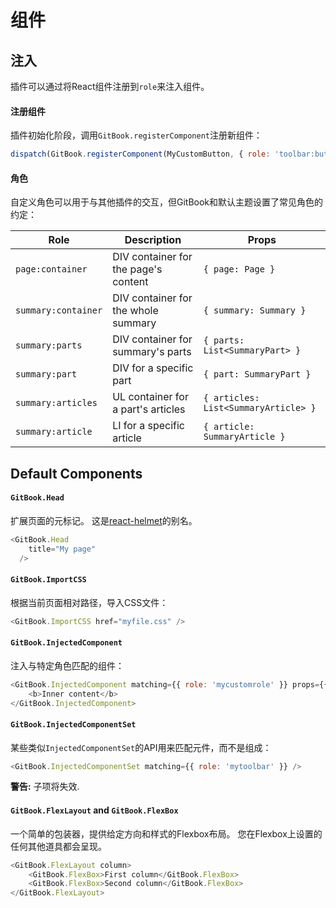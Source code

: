 # 组件


## 注入

插件可以通过将React组件注册到`role`来注入组件。

#### 注册组件

插件初始化阶段，调用`GitBook.registerComponent`注册新组件：

```js
dispatch(GitBook.registerComponent(MyCustomButton, { role: 'toolbar:buttons:left' }));
```



#### 角色
自定义角色可以用于与其他插件的交互，但GitBook和默认主题设置了常见角色的约定：

| Role | Description | Props |
| ---- | ----------- | ----- |
| `page:container` | DIV container for the page's content | `{ page: Page }` |
| `summary:container` | DIV container for the whole summary | `{ summary: Summary }` |
| `summary:parts` | DIV container for summary's parts | `{ parts: List<SummaryPart> }` |
| `summary:part` | DIV for a specific part | `{ part: SummaryPart }` |
| `summary:articles` | UL container for a part's articles | `{ articles: List<SummaryArticle> }` |
| `summary:article` | LI for a specific article | `{ article: SummaryArticle }` |

## Default Components

#### `GitBook.Head`

扩展页面的元标记。 这是[react-helmet](https://github.com/nfl/react-helmet)的别名。

```js
<GitBook.Head
    title="My page"
  />
```

#### `GitBook.ImportCSS`

根据当前页面相对路径，导入CSS文件：

```js
<GitBook.ImportCSS href="myfile.css" />
```

#### `GitBook.InjectedComponent`

注入与特定角色匹配的组件：

```js
<GitBook.InjectedComponent matching={{ role: 'mycustomrole' }} props={{ someProp: 1 }}>
    <b>Inner content</b>
</GitBook.InjectedComponent>
```

#### `GitBook.InjectedComponentSet`

某些类似`InjectedComponentSet`的API用来匹配元件，而不是组成：

```js
<GitBook.InjectedComponentSet matching={{ role: 'mytoolbar' }} />
```

**警告:** 子项将失效.

#### `GitBook.FlexLayout` and `GitBook.FlexBox`

一个简单的包装器，提供给定方向和样式的Flexbox布局。 您在Flexbox上设置的任何其他道具都会呈现。

```js
<GitBook.FlexLayout column>
    <GitBook.FlexBox>First column</GitBook.FlexBox>
    <GitBook.FlexBox>Second column</GitBook.FlexBox>
</GitBook.FlexLayout>
```
